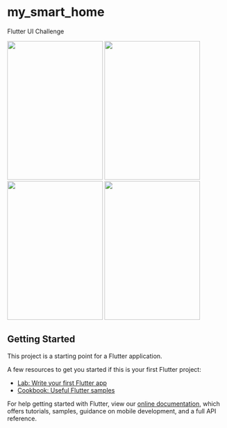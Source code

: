 # my_smart_home

Flutter UI Challenge

<img src="assets/images/img1.jpg" width="220" height="320" >
<img src="assets/images/img2.jpg" width="220" height="320" >
<img src="assets/images/img3.jpg" width="220" height="320" >
<img src="assets/images/img4.jpg" width="220" height="320" >


## Getting Started

This project is a starting point for a Flutter application.

A few resources to get you started if this is your first Flutter project:

- [Lab: Write your first Flutter app](https://flutter.dev/docs/get-started/codelab)
- [Cookbook: Useful Flutter samples](https://flutter.dev/docs/cookbook)

For help getting started with Flutter, view our
[online documentation](https://flutter.dev/docs), which offers tutorials,
samples, guidance on mobile development, and a full API reference.
